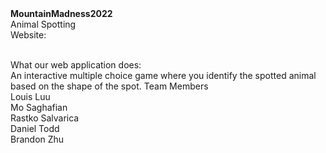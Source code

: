 <head><strong> MountainMadness2022 </strong></head><br />
Animal Spotting <br />
Website: <br /> <br />

What our web application does:<br />
An interactive multiple choice game where you identify the spotted animal based on the shape of the spot.
Team Members<br />
Louis Luu<br />
Mo Saghafian<br />
Rastko Salvarica<br />
Daniel Todd<br />
Brandon Zhu<br />
